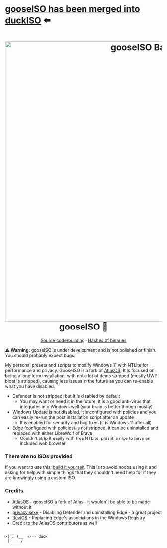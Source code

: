 # [gooseISO has been merged into duckISO](https://github.com/duckISO/duckISO/) ⬅️

<h1 align="center">
  <a href="https://github.com/he3als/gooseISO/"><img src="https://github.com/he3als/gooseISO/raw/main/img/banner.png" alt="gooseISO Banner" width="900"></a>
  <br>gooseISO 🦆<br>
</h1>

<p align="center">
  <a href="https://github.com/he3als/gooseISO/tree/main/src">Source code/building</a>
  ·
  <a href="https://github.com/he3als/gooseISO/tree/main/src/GooseModules">Hashes of binaries</a>
</p>

**⚠️ Warning:** gooseISO is under development and is not polished or finish. You should probably expect bugs.

My personal presets and scripts to modify Windows 11 with NTLite for performance and privacy. GooseISO is a fork of [AtlasOS](https://github.com/Atlas-OS/Atlas). It is focused on being a long term installation, with not a lot of items stripped (mostly UWP bloat is stripped), causing less issues in the future as you can re-enable what you have disabled.
- Defender is not stripped, but it is disabled by default
  - You may want or need it in the future, it is a good anti-virus that integrates into Windows well (your brain is better though mostly)
- Windows Update is not disabled, it is configured with policies and you can easily re-run the post installation script after an update
  - It is enabled for security and bug fixes (it is Windows 11 after all)
- Edge (configued with policies) is not stripped, it can be uninstalled and replaced with either LibreWolf of Brave
  - Couldn't strip it easily with free NTLite, plus it is nice to have an included web browser

### There are no ISOs provided
If you want to use this, [build it yourself](https://github.com/he3als/gooseISO/tree/main/src). This is to avoid noobs using it and asking for help with simple things that they shouldn't need help for if they are knowingly using a custom ISO.

### Credits
- [AtlasOS](https://github.com/Atlas-OS/Atlas) - gooseISO a fork of Atlas - it wouldn't be able to be made without it
- [privacy.sexy](https://privacy.sexy/) - Disabling Defender and uninstalling Edge - a great project
- [ReviOS](https://www.revi.cc/revios) - Replacing Edge's associations in the Windows Registry
- Credit to the AtlasOS contributors as well

```
   _
>( . )__  <--- duck
 (_____/
```
